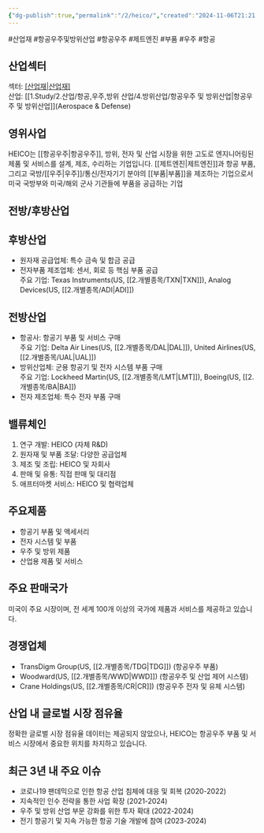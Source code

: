 ```yaml
---
{"dg-publish":true,"permalink":"/2/heico/","created":"2024-11-06T21:21:05.611+09:00","updated":"2025-06-03T20:05:59.388+09:00"}
---
```


#산업재 #항공우주및방위산업 #항공우주 #제트엔진 #부품 #우주 #항공 


## 산업섹터

섹터: [[산업재\|산업재]](Industrials)  
산업: [[1.Study/2.산업/항공,우주,방위 산업/4.방위산업/항공우주 및 방위산업\|항공우주 및 방위산업]](Aerospace & Defense)

## 영위사업

HEICO는 [[항공우주\|항공우주]], 방위, 전자 및 산업 시장을 위한 고도로 엔지니어링된 제품 및 서비스를 설계, 제조, 수리하는 기업입니다. [[제트엔진\|제트엔진]]과 항공 부품, 그리고 국방/[[우주\|우주]]/통신/전자기기 분야의 [[부품\|부품]]을 제조하는 기업으로서 미국 국방부와 미국/해외 군사 기관들에 부품을 공급하는 기업

## 전방/후방산업

## 후방산업

- 원자재 공급업체: 특수 금속 및 합금 공급
- 전자부품 제조업체: 센서, 회로 등 핵심 부품 공급  
    주요 기업: Texas Instruments(US, [[2.개별종목/TXN\|TXN]]), Analog Devices(US, [[2.개별종목/ADI\|ADI]])

## 전방산업

- 항공사: 항공기 부품 및 서비스 구매  
    주요 기업: Delta Air Lines(US, [[2.개별종목/DAL\|DAL]]), United Airlines(US, [[2.개별종목/UAL\|UAL]])
- 방위산업체: 군용 항공기 및 전자 시스템 부품 구매  
    주요 기업: Lockheed Martin(US, [[2.개별종목/LMT\|LMT]]), Boeing(US, [[2.개별종목/BA\|BA]])
- 전자 제조업체: 특수 전자 부품 구매

## 밸류체인

1. 연구 개발: HEICO (자체 R&D)
2. 원자재 및 부품 조달: 다양한 공급업체
3. 제조 및 조립: HEICO 및 자회사
4. 판매 및 유통: 직접 판매 및 대리점
5. 애프터마켓 서비스: HEICO 및 협력업체

## 주요제품

- 항공기 부품 및 액세서리
- 전자 시스템 및 부품
- 우주 및 방위 제품
- 산업용 제품 및 서비스

## 주요 판매국가

미국이 주요 시장이며, 전 세계 100개 이상의 국가에 제품과 서비스를 제공하고 있습니다.

## 경쟁업체

- TransDigm Group(US, [[2.개별종목/TDG\|TDG]]) (항공우주 부품)
- Woodward(US, [[2.개별종목/WWD\|WWD]]) (항공우주 및 산업 제어 시스템)
- Crane Holdings(US, [[2.개별종목/CR\|CR]]) (항공우주 전자 및 유체 시스템)

## 산업 내 글로벌 시장 점유율

정확한 글로벌 시장 점유율 데이터는 제공되지 않았으나, HEICO는 항공우주 부품 및 서비스 시장에서 중요한 위치를 차지하고 있습니다.

## 최근 3년 내 주요 이슈

- 코로나19 팬데믹으로 인한 항공 산업 침체에 대응 및 회복 (2020-2022)
- 지속적인 인수 전략을 통한 사업 확장 (2021-2024)
- 우주 및 방위 산업 부문 강화를 위한 투자 확대 (2022-2024)
- 전기 항공기 및 지속 가능한 항공 기술 개발에 참여 (2023-2024)